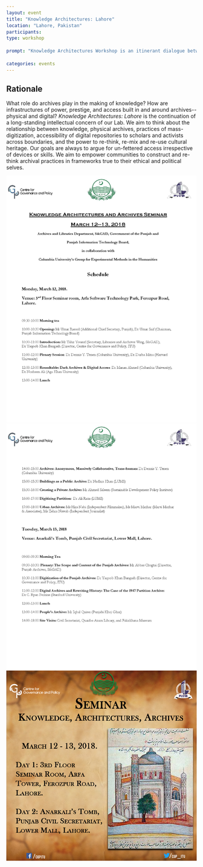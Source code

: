 ```yaml
---
layout: event
title: "Knowledge Architectures: Lahore"
location: "Lahore, Pakistan"
participants:
type: workshop

prompt: "Knowledge Architectures Workshop is an itinerant dialogue between scholars, activists, archivists, artists, librarians, and cultural organizations. We are pleased to host our second meeting on March 12-13, 2018 at the Centre for Governance and Policy, IT University of the Punjab in Lahore, Pakistan. In collaboration with Archives and Libraries Department, S & GAD, Government of the Punjab, and Punjab Information Technology Board."

categories: events
---
```


## Rationale

What role do archives play in the making of knowledge? How are infrastructures
of power, prestige, and access built in and around archives-- physical and
digital? *Knowledge Architectures: Lahore* is the continuation of a
long-standing intellectual concern of our Lab. We aim to think about the
relationship between knowledge, physical archives, practices of
mass-digitization, accessibility of digital repositories to scholars and
activists across boundaries, and the power to re-think, re-mix and re-use
cultural heritage. Our goals are always to argue for un-fettered access
irrespective of devices or skills. We aim to empower communities to construct
and re-think archival practices in frameworks true to their ethical and
political selves.

![Schedule](/public/images/lahore-schedule-1.jpg)
![Schedule](/public/images/lahore-schedule-2.jpg)
![Poster](/public/images/Archives_Lahore.jpg)
